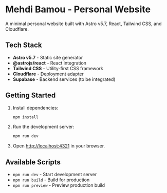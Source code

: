 # Mehdi Bamou - Personal Website

A minimal personal website built with Astro v5.7, React, Tailwind CSS, and Cloudflare.

## Tech Stack

- **Astro v5.7** - Static site generator
- **@astrojs/react** - React integration
- **Tailwind CSS** - Utility-first CSS framework
- **Cloudflare** - Deployment adapter
- **Supabase** - Backend services (to be integrated)

## Getting Started

1. Install dependencies:
   ```bash
   npm install
   ```

2. Run the development server:
   ```bash
   npm run dev
   ```

3. Open [http://localhost:4321](http://localhost:4321) in your browser.

## Available Scripts

- `npm run dev` - Start development server
- `npm run build` - Build for production
- `npm run preview` - Preview production build
